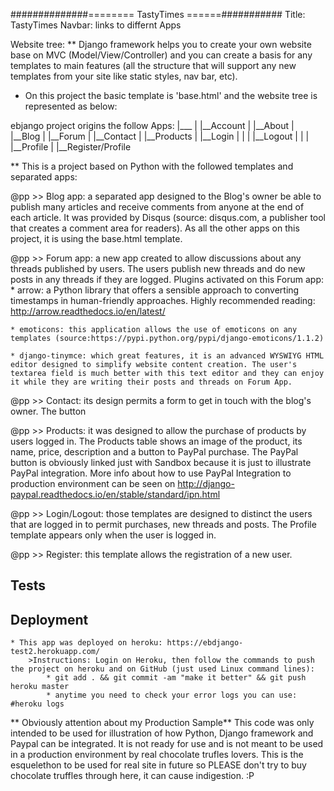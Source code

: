 ##############======== TastyTimes ======###########
Title: TastyTimes
Navbar: links to differnt Apps

Website tree:
   ** Django framework helps you to create your own website base on MVC (Model/View/Controller) and you can create a basis for any templates to main features (all the structure that will support any new templates from your site like static styles, nav bar, etc).
   * On this project the basic template is 'base.html' and the website tree is represented as below:

ebjango project origins the follow Apps:
   	  |___
   	      |
	   	  |__Account
	   	  |
	   	  |__About
	   	  |
	   	  |__Blog
	   	  |
	   	  |__Forum
	   	  |
	   	  |__Contact
	   	  |
	   	  |__Products
	   	  |
	   	  |__Login
	   	  |		|
	   	  |		|__Logout
	   	  |		|
	   	  |		|__Profile
	   	  |
	   	  |__Register/Profile

** This is a project based on Python with the followed templates and separated apps:

@pp >> Blog app: a separated app designed to the Blog's owner be able to publish many articles and receive comments from anyone at the end of each article. It was provided by Disqus (source: disqus.com, a publisher tool that creates a comment area for readers).
As all the other apps on this project, it is using the base.html template. 

@pp >> Forum app: a new app created to allow discussions about any threads published by users. The users publish new threads and do new posts in any threads if they are logged.
Plugins activated on this Forum app:
    * arrow: a Python library that offers a sensible approach to converting timestamps in human-friendly approaches. Highly recommended reading: http://arrow.readthedocs.io/en/latest/

    * emoticons: this application allows the use of emoticons on any templates (source:https://pypi.python.org/pypi/django-emoticons/1.1.2)

    * django-tinymce: which great features, it is an advanced WYSWIYG HTML editor designed to simplify website content creation. The user's textarea field is much better with this text editor and they can enjoy it while they are writing their posts and threads on Forum App.

@pp >> Contact: its design permits a form to get in touch with the blog's owner. The button 

@pp >> Products: it was designed to allow the purchase of products by users logged in. The Products table shows an image of the product, its name, price, description and a button to PayPal purchase.
The PayPal button is obviously linked just with Sandbox because it is just to illustrate PayPal integration. More info about how to use PayPal Integration to production environment can be seen on http://django-paypal.readthedocs.io/en/stable/standard/ipn.html

@pp >> Login/Logout: those templates are designed to distinct the users that are logged in to permit purchases, new threads and posts. The Profile template appears only when the user is logged in.

@pp >> Register: this template allows the registration of a new user.
## Tests ##

## Deployment ##
	* This app was deployed on heroku: https://ebdjango-test2.herokuapp.com/
		>Instructions: Login on Heroku, then follow the commands to push the project on heroku and on GitHub (just used Linux command lines):
			* git add . && git commit -am "make it better" && git push heroku master
			* anytime you need to check your error logs you can use: #heroku logs

** Obviously attention about my Production Sample**
This code was only intended to be used for illustration of how Python, Django framework and Paypal can be integrated. It is not ready for use and is not meant to be used in a production environment by real chocolate trufles lovers. This is the esquelethon to be used for real site in future so PLEASE don't try to buy chocolate truffles through here, it can cause indigestion. :P
